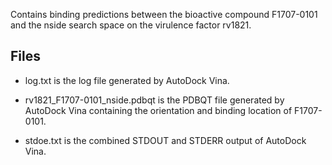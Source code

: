 Contains binding predictions between the bioactive compound F1707-0101 and the nside search space on the virulence factor rv1821.

## Files

- log.txt is the log file generated by AutoDock Vina.

- rv1821_F1707-0101_nside.pdbqt is the PDBQT file generated by AutoDock Vina containing the orientation and binding location of F1707-0101.

- stdoe.txt is the combined STDOUT and STDERR output of AutoDock Vina.

